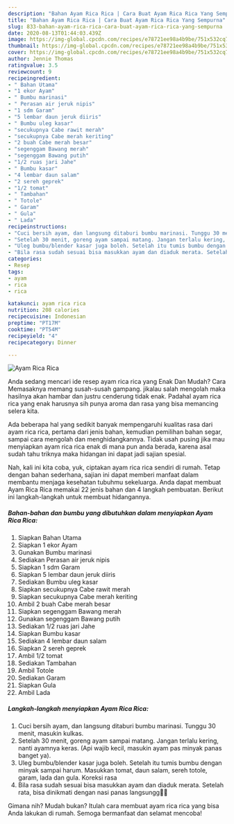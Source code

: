 ```yaml
---
description: "Bahan Ayam Rica Rica | Cara Buat Ayam Rica Rica Yang Sempurna"
title: "Bahan Ayam Rica Rica | Cara Buat Ayam Rica Rica Yang Sempurna"
slug: 833-bahan-ayam-rica-rica-cara-buat-ayam-rica-rica-yang-sempurna
date: 2020-08-13T01:44:03.439Z
image: https://img-global.cpcdn.com/recipes/e78721ee98a4b9be/751x532cq70/ayam-rica-rica-foto-resep-utama.jpg
thumbnail: https://img-global.cpcdn.com/recipes/e78721ee98a4b9be/751x532cq70/ayam-rica-rica-foto-resep-utama.jpg
cover: https://img-global.cpcdn.com/recipes/e78721ee98a4b9be/751x532cq70/ayam-rica-rica-foto-resep-utama.jpg
author: Jennie Thomas
ratingvalue: 3.5
reviewcount: 9
recipeingredient:
- " Bahan Utama"
- "1 ekor Ayam"
- " Bumbu marinasi"
- " Perasan air jeruk nipis"
- "1 sdm Garam"
- "5 lembar daun jeruk diiris"
- " Bumbu uleg kasar"
- "secukupnya Cabe rawit merah"
- "secukupnya Cabe merah keriting"
- "2 buah Cabe merah besar"
- "segenggam Bawang merah"
- "segenggam Bawang putih"
- "1/2 ruas jari Jahe"
- " Bumbu kasar"
- "4 lembar daun salam"
- "2 sereh geprek"
- "1/2 tomat"
- " Tambahan"
- " Totole"
- " Garam"
- " Gula"
- " Lada"
recipeinstructions:
- "Cuci bersih ayam, dan langsung ditaburi bumbu marinasi. Tunggu 30 menit, masukin kulkas."
- "Setelah 30 menit, goreng ayam sampai matang. Jangan terlalu kering, nanti ayamnya keras. (Api wajib kecil, masukin ayam pas minyak panas banget ya)."
- "Uleg bumbu/blender kasar juga boleh. Setelah itu tumis bumbu dengan minyak sampai harum. Masukkan tomat, daun salam, sereh totole, garam, lada dan gula. Koreksi rasa"
- "Bila rasa sudah sesuai bisa masukkan ayam dan diaduk merata. Setelah rata, bisa dinikmati dengan nasi panas langsungg🤤🤤"
categories:
- Resep
tags:
- ayam
- rica
- rica

katakunci: ayam rica rica 
nutrition: 208 calories
recipecuisine: Indonesian
preptime: "PT17M"
cooktime: "PT54M"
recipeyield: "4"
recipecategory: Dinner

---
```



![Ayam Rica Rica](https://img-global.cpcdn.com/recipes/e78721ee98a4b9be/751x532cq70/ayam-rica-rica-foto-resep-utama.jpg)

Anda sedang mencari ide resep ayam rica rica yang Enak Dan Mudah? Cara Memasaknya memang susah-susah gampang. jikalau salah mengolah maka hasilnya akan hambar dan justru cenderung tidak enak. Padahal ayam rica rica yang enak harusnya sih punya aroma dan rasa yang bisa memancing selera kita.

Ada beberapa hal yang sedikit banyak mempengaruhi kualitas rasa dari ayam rica rica, pertama dari jenis bahan, kemudian pemilihan bahan segar, sampai cara mengolah dan menghidangkannya. Tidak usah pusing jika mau menyiapkan ayam rica rica enak di mana pun anda berada, karena asal sudah tahu triknya maka hidangan ini dapat jadi sajian spesial.




Nah, kali ini kita coba, yuk, ciptakan ayam rica rica sendiri di rumah. Tetap dengan bahan sederhana, sajian ini dapat memberi manfaat dalam membantu menjaga kesehatan tubuhmu sekeluarga. Anda dapat membuat Ayam Rica Rica memakai 22 jenis bahan dan 4 langkah pembuatan. Berikut ini langkah-langkah untuk membuat hidangannya.

<!--inarticleads1-->

##### Bahan-bahan dan bumbu yang dibutuhkan dalam menyiapkan Ayam Rica Rica:

1. Siapkan  Bahan Utama
1. Siapkan 1 ekor Ayam
1. Gunakan  Bumbu marinasi
1. Sediakan  Perasan air jeruk nipis
1. Siapkan 1 sdm Garam
1. Siapkan 5 lembar daun jeruk diiris
1. Sediakan  Bumbu uleg kasar
1. Siapkan secukupnya Cabe rawit merah
1. Siapkan secukupnya Cabe merah keriting
1. Ambil 2 buah Cabe merah besar
1. Siapkan segenggam Bawang merah
1. Gunakan segenggam Bawang putih
1. Sediakan 1/2 ruas jari Jahe
1. Siapkan  Bumbu kasar
1. Sediakan 4 lembar daun salam
1. Siapkan 2 sereh geprek
1. Ambil 1/2 tomat
1. Sediakan  Tambahan
1. Ambil  Totole
1. Sediakan  Garam
1. Siapkan  Gula
1. Ambil  Lada




<!--inarticleads2-->

##### Langkah-langkah menyiapkan Ayam Rica Rica:

1. Cuci bersih ayam, dan langsung ditaburi bumbu marinasi. Tunggu 30 menit, masukin kulkas.
1. Setelah 30 menit, goreng ayam sampai matang. Jangan terlalu kering, nanti ayamnya keras. (Api wajib kecil, masukin ayam pas minyak panas banget ya).
1. Uleg bumbu/blender kasar juga boleh. Setelah itu tumis bumbu dengan minyak sampai harum. Masukkan tomat, daun salam, sereh totole, garam, lada dan gula. Koreksi rasa
1. Bila rasa sudah sesuai bisa masukkan ayam dan diaduk merata. Setelah rata, bisa dinikmati dengan nasi panas langsungg🤤🤤




Gimana nih? Mudah bukan? Itulah cara membuat ayam rica rica yang bisa Anda lakukan di rumah. Semoga bermanfaat dan selamat mencoba!
